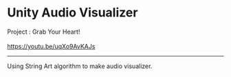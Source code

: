 Unity Audio Visualizer
=====================
Project : Grab Your Heart! <br>
<Demo Clip> <br>
https://youtu.be/uqXo9AvKAJs <br>
<hr>
Using String Art algorithm to make audio visualizer. <br>
